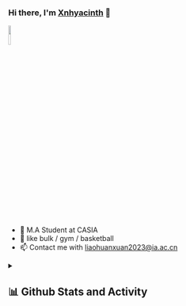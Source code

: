 ### Hi there, I'm [Xnhyacinth](https://xnhyacinth.github.io/) 👋

<img decoding="async" src="https://camo.githubusercontent.com/63371d36886ee658f5a97401f393e1ab1684b2fd3de674b8f5efc7d410b2a3d0/68747470733a2f2f6d656469612e67697068792e636f6d2f6d656469612f57556c706c634d704f43456d5447427442572f67697068792e676966" width="10%">

<!--
**Xnhyacinth/Xnhyacinth** is a ✨ _special_ ✨ repository because its `README.md` (this file) appears on your GitHub profile.

Here are some ideas to get you started:

- 🔭 I’m currently working on ...
- 🌱 I’m currently learning ...
- 👯 I’m looking to collaborate on ...
- 🤔 I’m looking for help with ...
- 💬 Ask me about ...
- 📫 How to reach me: ...
- 😄 Pronouns: ...
- ⚡ Fun fact: ...
### Yoo, I'm Huanxuan Liao 👋
[![GitHub](https://img.shields.io/badge/dynamic/json?logo=github&label=GitHub&labelColor=495867&color=495867&query=%24.data.totalSubs&url=https%3A%2F%2Fapi.spencerwoo.com%2Fsubstats%2F%3Fsource%3Dgithub%26queryKey%3Dhayschan&style=flat-square)](https://github.com/Xnhyacinth)
-->

- 🍻 M.A Student at CASIA
- 🏃 like bulk / gym / basketball
- 📫 Contact me with liaohuanxuan2023@ia.ac.cn

<details> 
  <summary><h2>📊 Github Stats and Activity</h2></summary>
  
  <h3>💻 GitHub Profile Stats</h3>

  <!-- https://github.com/anuraghazra/github-readme-stats -->

  <a href="https://github.com/anuraghazra/github-readme-stats"><img alt="Xnhyacinth's Github Stats" src="https://denvercoder1-github-readme-stats.vercel.app/api/?username=Xnhyacinth&show_icons=true&include_all_commits=true&count_private=true&theme=react&hide_border=true&bg_color=1F222E&title_color=F85D7F&icon_color=F8D866" height="192px"/></a>
  <a href="https://github.com/anuraghazra/github-readme-stats"><img alt="Xnhyacinth's Top Languages" src="https://denvercoder1-github-readme-stats.vercel.app/api/top-langs/?username=Xnhyacinth&langs_count=8&layout=compact&theme=react&hide_border=true&bg_color=1F222E&title_color=F85D7F&icon_color=F8D866&hide=Jupyter%20Notebook,Roff" height="192px"/></a>
  <br/>

  <b>Note:</b> Top languages is only a metric of the languages my public code consists of and doesn't reflect experience or skill level.

  <!-- https://github.com/ashutosh00710/github-readme-activity-graph -->
  
  <a href="https://github.com/ashutosh00710/github-readme-activity-graph"><img alt="Xnhyacinth's Activity Graph" src="https://github-readme-activity-graph.vercel.app/graph/?username=Xnhyacinth&bg_color=1F222E&color=F8D866&line=F85D7F&point=FFFFFF&hide_border=true" /></a>

  ### :zap: Recent Activity

  <!--START_SECTION:activity-->
  1. 🗣 Commented on [#108](https://github.com/jamesgeorge007/github-activity-readme/issues/108#issuecomment-1722245735) in [jamesgeorge007/github-activity-readme](https://github.com/jamesgeorge007/github-activity-readme)
  2. ❗ Opened issue [#108](https://github.com/jamesgeorge007/github-activity-readme/issues/108) in [jamesgeorge007/github-activity-readme](https://github.com/jamesgeorge007/github-activity-readme)
  3. 🚀 Published release [v0.4.2](https://github.com/jamesgeorge007/github-activity-readme/releases/tag/v0.4.2) in [jamesgeorge007/github-activity-readme](https://github.com/jamesgeorge007/github-activity-readme)
  4. 🎉 Merged PR [#107](https://github.com/jamesgeorge007/github-activity-readme/pull/107) in [jamesgeorge007/github-activity-readme](https://github.com/jamesgeorge007/github-activity-readme)
  5. 💪 Opened PR [#3333](https://github.com/hoppscotch/hoppscotch/pull/3333) in [hoppscotch/hoppscotch](https://github.com/hoppscotch/hoppscotch)
  <!--END_SECTION:activity-->


  

